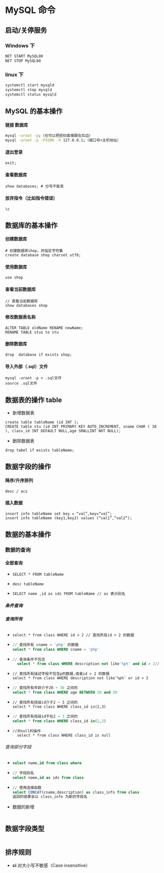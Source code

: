 # MySQL 命令

## 启动/关停服务

### Windows 下

```bash
NET START MySQL80
NET STOP MySQL80
```

### linux 下

```bash
systemctl start mysqld
systemctl stop mysqld
systemctl status mysqld
```

## MySQL 的基本操作

#### 链接 数据库

```bash
mysql -uroot -p;（也可以把密码直接跟在后边）
mysql -uroot -p -P3306 -h 127.0.0.1;（端口号+主机地址）
```

#### 退出登录

```mysql
exit;
```

#### 查看数据库

```mysql
show databases; # 分号不能丢
```

#### 放弃指令（比如指令错误）

```mysql
\c
```

## 数据库的基本操作

#### 创建数据库

```mysql
# 创建数据库shop，并指定字符集
create database shop charset utf8;
```

#### 使用数据库

```mysql
use shop
```

#### 查看当前数据库

```mysql
// 查看当前数据库
show databases shop
```

#### 修改数据表名称

```mysql
ALTER TABLE oldName RENAME newName;
RENAME TABLE stus to stu
```

#### 删除数据库

```mysql
drop  database if exists shop;
```

#### 导入外部（.sql）文件

```mysql
mysql -uroot -p < .sql文件
source .sql文件
```

## 数据表的操作 table

- 新增数据表

```mysql
create table tableName (id INT );
CREATE table stu (id INT PRIMARY KEY AUTO_INCREMENT, sname CHAR ( 10 ), class_id INT DEFAULT NULL,age SMALLINT NOT NULL);
```

- 删除数据表

```mysql
drop tabel if exists tableName;
```

## 数据字段的操作

#### 降序/升序排列

```mysql
desc / acs
```

#### 插入数据

```mysql
insert info tableName set key = “val”,key=“val”;
insert info tableName (key1,key2) values (“val1”,“val2”);
```

## 数据的基本操作

### 数据的查询

#### 全部查询

- ```mysql
  SELECT * FROM tableName
  ```
- ```mysql
  desc tableName
  ```
- ```mysql
  SELECT name ,id as ids FROM tableName // as 表示别名
  ```

##### 条件查询

###### **查询所有**

- ```mysql
  select * from class WHERE id > 2 // 查找所有id > 2 的数据
  ```
- ```sql
  // 查找所有 cname = 'php' 的数据
  select * from class WHERE cname = 'php'
  ```
- ```sql
  // 查询条件不包含
    select * from class WHERE description not like'%p%' and id > 2// 查找所有描述字段不包含p,并且id > 2 的数据
  ```
- ```mysql
  // 查找所有描述字段不包含p的数据,或者id > 2 的数据
  select * from class WHERE description not like'%p%' or id > 2
  ```
- ```sql
  // 查找所有年龄介于20 ~ 30 之间的
  select * from class WHERE age BETWEEN 20 and 30
  ```
- ```mysql
  // 查找所有班级id介于2 ~ 3 之间的
  select * from class WHERE class_id in(2,3)
  ```
- ```sql
  // 查找所有班级id不在2 ~ 3 之间的
  select * from class WHERE class_id in(2,3)
  ```
- ```mysql
  //对null的操作
    select * from class WHERE class_id is null
  ```

###### 查询部分字段

- ```sql
  select name,id from class where
  ```
- ```sql
  // 字段别名
  select name,id as ids from class
  ```
- ```sql
  // 使用连接函数
  select CONCAT(cname,description) as class_info from class
  返回的结果会以 class_info 为新的字段名
  ```

- 数据的新增

```mysql

```

## 数据字段类型

```mysql

```

## 排序规则

- **ci** 对大小写不敏感（Case insensitive）
